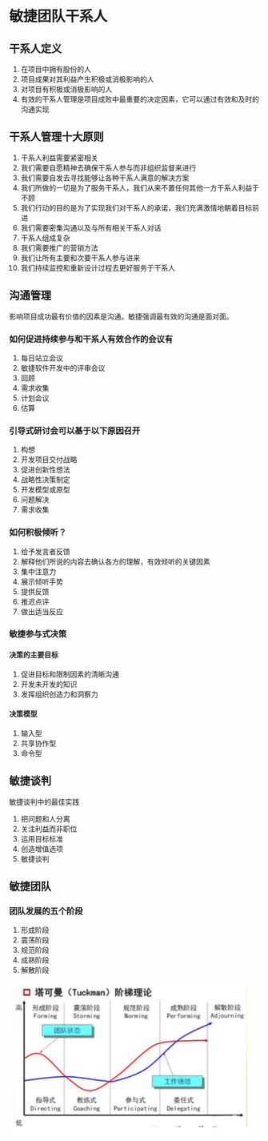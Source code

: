 # 敏捷团队干系人

## 干系人定义

1. 在项目中拥有股份的人
2. 项目成果对其利益产生积极或消极影响的人
3. 对项目有积极或消极影响的人
4. 有效的干系人管理是项目成败中最重要的决定因素，它可以通过有效和及时的沟通实现

## 干系人管理十大原则

1. 干系人利益需要紧密相关
2. 我们需要自愿精神去确保干系人参与而非组织监督来进行
3. 我们需要自发去寻找能够让各种干系人满意的解决方案
4. 我们所做的一切是为了服务干系人，我们从来不置任何其他一方干系人利益于不顾
5. 我们行动的目的是为了实现我们对干系人的承诺，我们充满激情地朝着目标前进
6. 我们需要密集沟通以及与所有相关干系人对话
7. 干系人组成复杂
8. 我们需要推广的营销方法
9. 我们让所有主要和次要干系人参与进来
10. 我们持续监控和重新设计过程去更好服务于干系人

## 沟通管理

影响项目成功最有价值的因素是沟通。敏捷强调最有效的沟通是面对面。

### 如何促进持续参与和干系人有效合作的会议有
1. 每日站立会议
2. 敏捷软件开发中的评审会议
3. 回顾
4. 需求收集
5. 计划会议
6. 估算

### 引导式研讨会可以基于以下原因召开
1. 构想
2. 开发项目交付战略
3. 促进创新性想法
4. 战略性决策制定
5. 开发模型或原型
6. 问题解决
7. 需求收集

### 如何积极倾听？

1. 给予发言者反馈
2. 解释他们所说的内容去确认各方的理解，有效倾听的关键因素
3. 集中注意力
4. 展示倾听手势
5. 提供反馈
6. 推迟点评
7. 做出适当反应

### 敏捷参与式决策

#### 决策的主要目标
1. 促进目标和限制因素的清晰沟通
2. 开发未开发的知识
3. 发挥组织创造力和洞察力

#### 决策模型
1. 输入型
2. 共享协作型
3. 命令型

## 敏捷谈判

敏捷谈判中的最佳实践
1. 把问题和人分离
2. 关注利益而非职位
3. 运用目标标准
4. 创造增值选项
5. 敏捷谈判

## 敏捷团队

### 团队发展的五个阶段
1. 形成阶段
2. 震荡阶段
3. 规范阶段
4. 成熟阶段
5. 解散阶段
<img src="../public/img/AT (Tuckman) Brtemgie.png">
